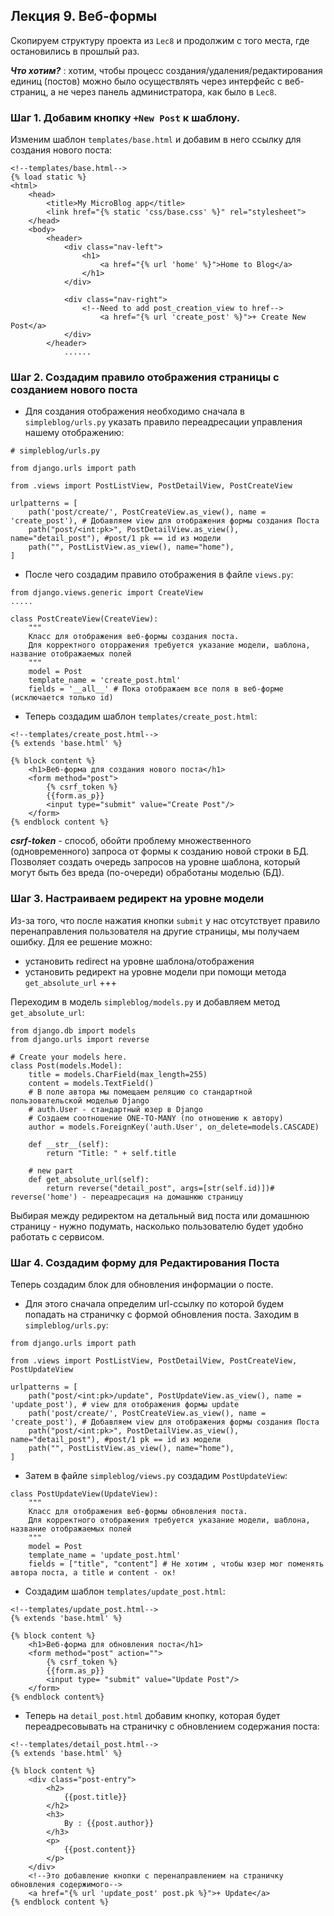 ## Лекция 9. Веб-формы

Скопируем структуру проекта из ```Lec8``` и продолжим с того места, где остановились в прошлый раз.

***Что хотим?*** : хотим, чтобы процесс создания/удаления/редактирования единиц (постов) можно было осуществлять через интерфейс с веб-страниц, а не через панель администратора, как было в ```Lec8```.

### Шаг 1. Добавим кнопку ```+New Post``` к шаблону.
Изменим шаблон ```templates/base.html``` и добавим в него ссылку для создания нового поста:
```
<!--templates/base.html-->
{% load static %}
<html>
    <head>
        <title>My MicroBlog app</title>
        <link href="{% static 'css/base.css' %}" rel="stylesheet">
    </head>
    <body>
        <header>
            <div class="nav-left">
                <h1>
                    <a href="{% url 'home' %}">Home to Blog</a>
                </h1>
            </div>

            <div class="nav-right">
                <!--Need to add post_creation_view to href-->
                    <a href="{% url 'create_post' %}">+ Create New Post</a>
            </div>
        </header>
            ......
```

### Шаг 2. Создадим правило отображения страницы с созданием нового поста
* Для создания отображения необходимо сначала в ```simpleblog/urls.py``` указать правило переадресации управления нашему отображению:
```
# simpleblog/urls.py

from django.urls import path 

from .views import PostListView, PostDetailView, PostCreateView

urlpatterns = [
    path('post/create/', PostCreateView.as_view(), name = 'create_post'), # Добавляем view для отображения формы создания Поста
    path("post/<int:pk>", PostDetailView.as_view(), name="detail_post"), #post/1 pk == id из модели 
    path("", PostListView.as_view(), name="home"),
]
```

* После чего создадим правило отображения в файле ```views.py```:
```
from django.views.generic import CreateView
.....

class PostCreateView(CreateView):
    """
    Класс для отображения веб-формы создания поста.
    Для корректного оторражения требуется указание модели, шаблона, название отображаемых полей
    """
    model = Post 
    template_name = 'create_post.html'
    fields = '__all__' # Пока отображаем все поля в веб-форме (исключается только id)
```
* Теперь создадим шаблон ```templates/create_post.html```:
```
<!--templates/create_post.html-->
{% extends 'base.html' %}

{% block content %}
    <h1>Веб-форма для создания нового поста</h1>
    <form method="post">
        {% csrf_token %}
        {{form.as_p}}
        <input type="submit" value="Create Post"/>
    </form>
{% endblock content %}
```
***csrf-token*** - способ, обойти проблему множественного (одновременного) запроса от формы к созданию новой строки в БД. Позволяет создать очередь запросов на уровне шаблона, который могут быть без вреда (по-очереди) обработаны моделью (БД).

### Шаг 3. Настраиваем редирект на уровне модели
Из-за того, что после нажатия кнопки ```submit``` у нас отсутствует правило перенаправления пользователя на другие страницы, мы получаем ошибку. Для ее решение можно:
* установить redirect на уровне шаблона/отображения
* установить редирект на уровне модели при помощи метода ```get_absolute_url``` +++

Переходим в модель ```simpleblog/models.py``` и добавляем метод ```get_absolute_url```:
```
from django.db import models
from django.urls import reverse

# Create your models here.
class Post(models.Model):
    title = models.CharField(max_length=255)
    content = models.TextField()
    # В поле автора мы помещаем реляцию со стандартной пользовательской моделью Django
    # auth.User - стандартный юзер в Django
    # Создаем соотношение ONE-TO-MANY (по отношению к автору)
    author = models.ForeignKey('auth.User', on_delete=models.CASCADE)

    def __str__(self):
        return "Title: " + self.title
    
    # new part
    def get_absolute_url(self):
        return reverse("detail_post", args=[str(self.id)])# reverse('home') - переадресация на домашнюю страницу
```

Выбирая между редиректом на детальный вид поста или домашнюю страницу - нужно подумать, насколько пользователю будет удобно работать с сервисом.


### Шаг 4. Создадим форму для Редактирования Поста
Теперь создадим блок для обновления информации о посте. 
* Для этого сначала определим url-ссылку по которой будем попадать на страничку с формой обновления поста. Заходим в ```simpleblog/urls.py```:
```
from django.urls import path 

from .views import PostListView, PostDetailView, PostCreateView, PostUpdateView

urlpatterns = [
    path("post/<int:pk>/update", PostUpdateView.as_view(), name = 'update_post'), # view для отображения формы update
    path('post/create/', PostCreateView.as_view(), name = 'create_post'), # Добавляем view для отображения формы создания Поста
    path("post/<int:pk>", PostDetailView.as_view(), name="detail_post"), #post/1 pk == id из модели 
    path("", PostListView.as_view(), name="home"),
]
```

* Затем в файле ```simpleblog/views.py``` создадим ```PostUpdateView```:
```
class PostUpdateView(UpdateView):
    """
    Класс для отображения веб-формы обновления поста.
    Для корректного отображения требуется указание модели, шаблона, название отображаемых полей
    """
    model = Post 
    template_name = 'update_post.html'
    fields = ["title", "content"] # Не хотим , чтобы юзер мог поменять автора поста, а title и content - ок!
```

* Создадим шаблон ```templates/update_post.html```:
```
<!--templates/update_post.html-->
{% extends 'base.html' %}

{% block content %}
    <h1>Веб-форма для обновления поста</h1>
    <form method="post" action="">
        {% csrf_token %}
        {{form.as_p}}
        <input type= "submit" value="Update Post"/>
    </form>
{% endblock content%}
```

* Теперь на ```detail_post.html``` добавим кнопку, которая будет переадресовывать на страничку с обновлением содержания поста:
```
<!--templates/detail_post.html-->
{% extends 'base.html' %}

{% block content %}
    <div class="post-entry">
        <h2>
            {{post.title}}
        </h2>
        <h3>
            By : {{post.author}}
        </h3>
        <p>
            {{post.content}}
        </p>
    </div>
    <!--Это добавление кнопки с перенаправлением на страничку обновления содержимого-->
    <a href="{% url 'update_post' post.pk %}">+ Update</a>
{% endblock content %}
```